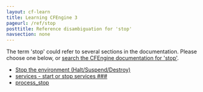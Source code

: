 ```yaml
---
layout: cf-learn
title: Learning CFEngine 3
pageurl: /ref/stop
posttitle: Reference disambiguation for 'stop'
navsection: none
---
```


The term 'stop' could refer to several sections in the documentation. Please choose one below, or
[search the CFEngine documentation for 'stop'](http://docs.cfengine.com/latest/search.html?q=stop).

- [Stop the environment (Halt/Suspend/Destroy)](http://docs.cfengine.com/latest/guide-installation-and-configuration-general-installation-installation-enterprise-vagrant.html#stop-the-environment-halt-suspend-destroy)
- [services - start or stop services \#\#\#](http://docs.cfengine.com/latest/guide-writing-and-serving-policy-promises-available-in-cfengine.html#services-start-or-stop-services-###)
- [process_stop](http://docs.cfengine.com/latest/reference-promise-types-processes.html#process_stop)
